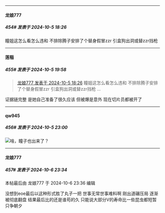 ﻿
*****

####  龙娘777  
##### 454#       发表于 2024-10-5 18:26

瞳姐这怎么看怎么违和 不排除腾子安排了个替身假冒zzr 引盒狗出洞或替zzr挡枪


*****

####  莲稲  
##### 455#       发表于 2024-10-5 19:58

<blockquote><a href="httphttps://bbs.saraba1st.com/2b/forum.php?mod=redirect&amp;goto=findpost&amp;pid=66380994&amp;ptid=2168698" target="_blank">龙娘777 发表于 2024-10-5 18:26</a>
瞳姐这怎么看怎么违和 不排除腾子安排了个替身假冒zzr 引盒狗出洞或替zzr挡枪 ...</blockquote>
证据链完整 是她自己准备了很久应该 但被爆是意外 现在切片员都被开了


*****

####  qw945  
##### 456#       发表于 2024-10-5 23:00

<img src="https://static.saraba1st.com/image/smiley/face2017/091.png" referrerpolicy="no-referrer">啥，瞳子也出来了？


*****

####  龙娘777  
##### 457#       发表于 2024-10-6 23:34

 本帖最后由 龙娘777 于 2024-10-6 23:36 编辑 

没想到eoe最后以这种形式胜了丸子一把 世事无常世事难料啊 刚出道碾压局 逐渐被彻底翻盘 结果最后比的还是谁苟的久 只能说大部分V的寿命比一些昆虫都短暂 只争朝夕

